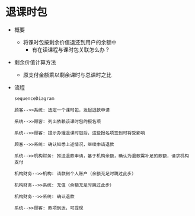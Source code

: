 # 退课时包

* 概要
	* 将课时包按剩余价值退还到用户的余额中
		* 有在读课程与课时包关联怎么办？

* 剩余价值计算方法
	* 原支付金额乘以剩余课时与总课时之比

* 流程
	```mermaid
	sequenceDiagram

	顾客-->>系统: 选定一个课时包，发起退款申请

	系统-->>顾客: 列出依赖该课时包的报名项

	系统-->>顾客: 提示办理退课时包后，这些报名项签到时将受影响

	顾客-->>系统: 确认知悉上述情况，继续申请退款

	系统-->>机构财务: 推送退款申请，基于机构余额，确认为退款需补足的款额，请求机构支付

	机构财务-->>机构: 请款到个人账户（余额充足时跳过此步）
	
	机构财务-->>系统: 充值（余额充足时跳过此步）
	
	机构财务-->>系统: 确认退款

	系统-->>顾客: 款项到达，可提现
	```
<!--stackedit_data:
eyJoaXN0b3J5IjpbMTg2Mjg3MDIxNiwtNzMyMTYxODEzLDgzMj
U2NTY2MywtMTIwMDU1MDA3NiwtODM5MjU0MDc2LC0xODIxNDU3
NzI4LC0xMDM0MjYxMDA0LDczNzU3MjMxN119
-->